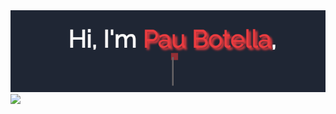 <img src="https://github.com/PauBotella/PauBotella/blob/main/Profile.gif"/>

<img height="180em" src="https://github-readme-stats.vercel.app/api/top-langs/username=PauBotella&layout=compact&langs_count=7&theme=merlko"/>
<!--
**PauBotella/PauBotella** is a ✨ _special_ ✨ repository because its `README.md` (this file) appears on your GitHub profile.

Here are some ideas to get you started:

- 🔭 I’m currently working on ...
- 🌱 I’m currently learning ...
- 👯 I’m looking to collaborate on ...
- 🤔 I’m looking for help with ...
- 💬 Ask me about ...
- 📫 How to reach me: ...
- 😄 Pronouns: ...
- ⚡ Fun fact: ...
-->
